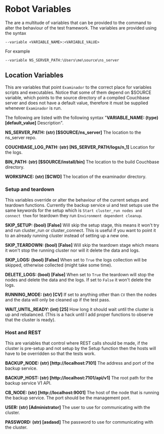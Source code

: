 # Robot Variables

The are a multitude of variables that can be provided to the command to alter the
behaviour of the test framework. The variables are provided using the syntax

```
--variable <VARIABLE_NAME>:<VARIABLE_VALUE>
```
For example
```
--variable NS_SERVER_PATH:\Users\me\source\ns_server
```

## Location Variables

This are variables that point `Examinador` to the correct place for variables scripts and
executables. Notice that some of them depend on $SOURCE variable, which points to the source directory of a
compiled Couchbase server and does not have a default value, therefore it must be supplied whenever
`Examinador` is run.

The following are listed with the following syntax "**VARIABLE_NAME: (type) [default_value]** Description".

**NS_SERVER_PATH: (str) [$SOURCE/ns_server]** The location to the ns_server repo.

**COUCHBASE_LOG_PATH: (str) [NS_SERVER_PATH/logs/n_1]** Location for the logs.

**BIN_PATH: (str) [$SOURCE/install/bin]** The location to the build Couchbase directory.

**WORKSPACE: (str) [$CWD]** The location of the examinador directory.

### Setup and teardown

This variables override or alter the behaviour of the current setups and teardown functions.
Currently the backup service ui and test setups use the same keywords for the setup which
is `Start cluster_run nodes and connect them` for teardown they run `Environment dependent cleanup`.

**SKIP_SETUP: (bool) [False]** Will skip the setup stage, this means it won't try and run cluster_run or
    cluster_connect. This is useful if you want to point it to an already running cluster
    instead of setting up a new one.

**SKIP_TEARDOWN: (bool) [False]** Will skip the teardown stage which means it won't stop the running cluster
    nor will it delete the data and logs.

**SKIP_LOGS: (bool) [False]** When set to `True` the logs collection will be skipped, otherwise collected (might take
    some time).

**DELETE_LOGS: (bool) [False]** When set to `True` the teardown will stop the nodes and delete the data and
    the logs. If set to `False` it won't delete the logs.

**RUNNING_MODE: (str) [CV]** If set to anything other than `CV` then the nodes and the data will only be
    cleaned up if the test pass.

**WAIT_UNTIL_READY: (int) [25]** How long it should wait until the cluster is up and rebalanced.
    (This is a hack until I add proper functions to observe that the cluster is ready).

### Host and REST

This are variables that control where REST calls should be made, if the cluster is pre-setup and not
setup by the Setup function then the hosts will have to be overridden so that the tests work.

**BACKUP_NODE: (str) [http://localhost:7101]** The address and port of the backup service.

**BACKUP_HOST: (str) [http://localhost:7101/api/v1]** The root path for the backup service V1 API.

**CB_NODE: (str) [http://localhost:9001]** The host of the node that is running the backup service. The
    port should be the management port.

**USER: (str) [Administrator]** The user to use for communicating with the cluster.

**PASSWORD: (str) [asdasd]** The password to use for communicating with the cluster.
